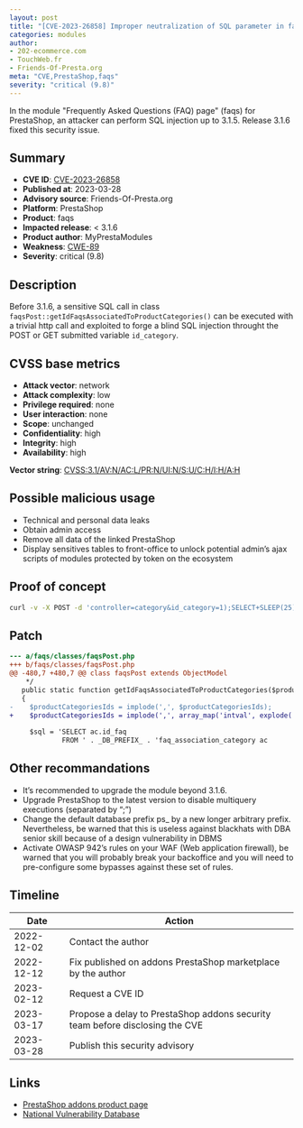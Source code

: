 ```yaml
---
layout: post
title: "[CVE-2023-26858] Improper neutralization of SQL parameter in faqs module for PrestaShop"
categories: modules
author:
- 202-ecommerce.com
- TouchWeb.fr
- Friends-Of-Presta.org
meta: "CVE,PrestaShop,faqs"
severity: "critical (9.8)"
---
```


In the module "Frequently Asked Questions (FAQ) page" (faqs) for PrestaShop, an attacker can perform SQL injection up to 3.1.5. Release 3.1.6 fixed this security issue.

## Summary

* **CVE ID**: [CVE-2023-26858](https://cve.mitre.org/cgi-bin/cvename.cgi?name=CVE-2023-26858)
* **Published at**: 2023-03-28
* **Advisory source**: Friends-Of-Presta.org
* **Platform**: PrestaShop
* **Product**: faqs
* **Impacted release**: < 3.1.6
* **Product author**: MyPrestaModules
* **Weakness**: [CWE-89](https://cwe.mitre.org/data/definitions/89.html)
* **Severity**: critical (9.8)

## Description

Before 3.1.6, a sensitive SQL call in class `faqsPost::getIdFaqsAssociatedToProductCategories()` can be executed with a trivial http call and exploited to forge a blind SQL injection throught the POST or GET submitted variable `id_category`.

## CVSS base metrics

* **Attack vector**: network
* **Attack complexity**: low
* **Privilege required**: none
* **User interaction**: none
* **Scope**: unchanged
* **Confidentiality**: high
* **Integrity**: high
* **Availability**: high

**Vector string**: [CVSS:3.1/AV:N/AC:L/PR:N/UI:N/S:U/C:H/I:H/A:H](https://nvd.nist.gov/vuln-metrics/cvss/v3-calculator?vector=AV:N/AC:L/PR:N/UI:N/S:U/C:H/I:H/A:H)

## Possible malicious usage

* Technical and personal data leaks
* Obtain admin access
* Remove all data of the linked PrestaShop
* Display sensitives tables to front-office to unlock potential admin’s ajax scripts of modules protected by token on the ecosystem

## Proof of concept

```bash
curl -v -X POST -d 'controller=category&id_category=1);SELECT+SLEEP(25);--' 'https://domain.tld'
```

## Patch

```diff
--- a/faqs/classes/faqsPost.php
+++ b/faqs/classes/faqsPost.php
@@ -480,7 +480,7 @@ class faqsPost extends ObjectModel
    */
   public static function getIdFaqsAssociatedToProductCategories($productCategoriesIds)
   {
-    $productCategoriesIds = implode(',', $productCategoriesIds);
+    $productCategoriesIds = implode(',', array_map('intval', explode(',',$productCategoriesIds)));
 
     $sql = 'SELECT ac.id_faq
             FROM ' . _DB_PREFIX_ . 'faq_association_category ac
```

## Other recommandations

* It’s recommended to upgrade the module beyond 3.1.6.
* Upgrade PrestaShop to the latest version to disable multiquery executions (separated by “;”)
* Change the default database prefix ps_ by a new longer arbitrary prefix. Nevertheless, be warned that this is useless against blackhats with DBA senior skill because of a design vulnerability in DBMS
* Activate OWASP 942’s rules on your WAF (Web application firewall), be warned that you will probably break your backoffice and you will need to pre-configure some bypasses against these set of rules.

## Timeline

| Date | Action |
|--|--|
| 2022-12-02 | Contact the author |
| 2022-12-12 | Fix published on addons PrestaShop marketplace by the author |
| 2023-02-12 | Request a CVE ID |
| 2023-03-17 | Propose a delay to PrestaShop addons security team before disclosing the CVE |
| 2023-03-28 | Publish this security advisory |

## Links

* [PrestaShop addons product page](https://addons.prestashop.com/en/faq-frequently-asked-questions/16036-frequently-asked-questions-faq-page.html)
* [National Vulnerability Database](https://nvd.nist.gov/vuln/detail/CVE-2023-26858)

